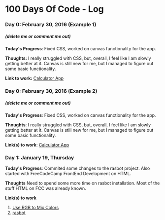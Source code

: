 # 100 Days Of Code - Log

### Day 0: February 30, 2016 (Example 1)
##### (delete me or comment me out)

**Today's Progress**: Fixed CSS, worked on canvas functionality for the app.

**Thoughts:** I really struggled with CSS, but, overall, I feel like I am slowly getting better at it. Canvas is still new for me, but I managed to figure out some basic functionality.

**Link to work:** [Calculator App](http://www.example.com)

### Day 0: February 30, 2016 (Example 2)
##### (delete me or comment me out)

**Today's Progress**: Fixed CSS, worked on canvas functionality for the app.

**Thoughts**: I really struggled with CSS, but, overall, I feel like I am slowly getting better at it. Canvas is still new for me, but I managed to figure out some basic functionality.

**Link(s) to work**: [Calculator App](http://www.example.com)


### Day 1: January 19, Thursday

**Today's Progress**: Commited some changes to the rasbot project. Also started with FreeCodeCamp FrontEnd Development on HTML.

**Thoughts** Need to spend some more time on rasbot installation. Most of the stuff HTML on FCC was already known.

**Link(s) to work**
1. [Use RGB to Mix Colors](https://www.freecodecamp.com/challenges/use-rgb-to-mix-colors)
2. [rasbot](https://github.com/screwgoth/rasbot)
